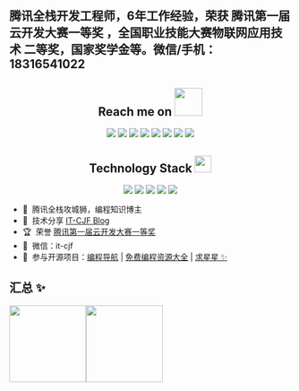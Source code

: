## 腾讯全栈开发工程师，6年工作经验，荣获 腾讯第一届云开发大赛一等奖 ，全国职业技能大赛物联网应用技术 二等奖，国家奖学金等。微信/手机：18316541022


<h2 align="center">Reach me on   <img src="https://media.giphy.com/media/f74WQIhbzBKAusL2v1/giphy.gif" width="50"></h2>
<p align="center">
<img src="https://img.shields.io/badge/-JavaScript-black?style=flat-square&logo=javascript"/>
<img src="https://img.shields.io/badge/-Nodejs-black?style=flat-square&logo=Node.js"/>
<img src="https://img.shields.io/badge/-Expressjs-black?style=flat-square&logo=Express.js"/>
<img src="https://img.shields.io/badge/-React-black?style=flat-square&logo=react"/>
<img src="https://img.shields.io/badge/-MongoDB-black?style=flat-square&logo=mongodb"/>
<img src="https://img.shields.io/badge/-MySQL-black?style=flat-square&logo=mysql"/>
<img src="https://img.shields.io/badge/-Git-black?style=flat-square&logo=git"/>
<img src="https://img.shields.io/badge/-GitHub-black?style=flat-square&logo=github"/>
</p>
<p align="center">
<h2 align="center">Technology Stack <img src="https://media.giphy.com/media/WUlplcMpOCEmTGBtBW/giphy.gif" width="30"></h2>


<p align="center">
<img src="https://img.shields.io/badge/C-00599C?style=flat-square&logo=c&logoColor=white"/>
<img src="https://img.shields.io/badge/-java-E34A86?style=flat-square&logo=java"/>
<img src="https://img.shields.io/badge/-HTML5-E34F26?style=flat-square&logo=html5&logoColor=white"/>
<img src="https://img.shields.io/badge/-CSS3-1572B6?style=flat-square&logo=css3"/>
<img src="https://img.shields.io/badge/-Bootstrap-563D7C?style=flat-square&logo=bootstrap"/>

</p>


- 🐧 &nbsp;腾讯全栈攻城狮，编程知识博主
- 🌱 &nbsp;技术分享 <a href="https://itcjf.blog.csdn.net/" target="_blank">IT-CJF Blog</a>
- 🏆 &nbsp;荣誉 <a href="https://blog.csdn.net/caijunfen/article/details/117986107" target="_blank">腾讯第一届云开发大赛一等奖</a>
- 💬 &nbsp;微信：it-cjf
- 🏡 &nbsp;参与开源项目：<a href="https://github.com/liyupi/code-nav" target="_blank">编程导航</a> | <a href="https://github.com/liyupi/free-programming-resources" target="_blank">免费编程资源大全</a> | <a href="https://github.com/liyupi/free-programming-resources" target="_blank">求星星 ✨</a>


## 汇总 ✨

<img align="" height="137px" src="https://github-readme-stats.vercel.app/api?username=yyx990803&hide_title=true&hide_border=true&show_icons=true&include_all_commits=true&line_height=21&bg_color=0,EC6C6C,FFD479,FFFC79,73FA79&theme=graywhite&locale=cn" /><img align="" height="137px" src="https://github-readme-stats.vercel.app/api/top-langs/?username=yyx990803&hide_title=true&hide_border=true&layout=compact&bg_color=0,73FA79,73FDFF,D783FF&theme=graywhite&locale=cn" />


